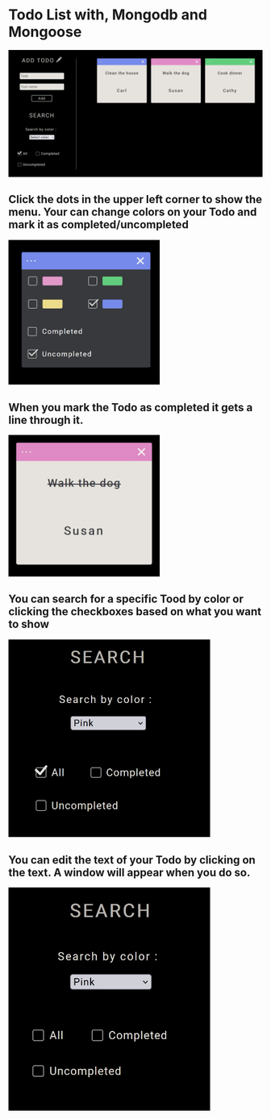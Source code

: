 # Todo List with, Mongodb and Mongoose

![image](/frontend/src/assets/images/todots1.JPG)

## Click the dots in the upper left corner to show the menu. Your can change colors on your Todo and mark it as completed/uncompleted

<img src="./frontend/src/assets/images/todots2.JPG" width="300"/>

## When you mark the Todo as completed it gets a line through it.

<img src="./frontend/src/assets/images/todots4.JPG" width="300" />

## You can search for a specific Tood by color or clicking the checkboxes based on what you want to show

<img src="./frontend/src/assets/images/todots6.JPG" width="400" />

## You can edit the text of your Todo by clicking on the text. A window will appear when you do so.

<img src="./frontend/src/assets/images/todots5.JPG" width="400" />